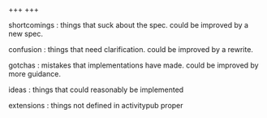 +++
+++

shortcomings
: things that suck about the spec. could be improved by a new spec.

confusion
: things that need clarification. could be improved by a rewrite.

gotchas
: mistakes that implementations have made. could be improved by more guidance.

ideas
: things that could reasonably be implemented

extensions
: things not defined in activitypub proper